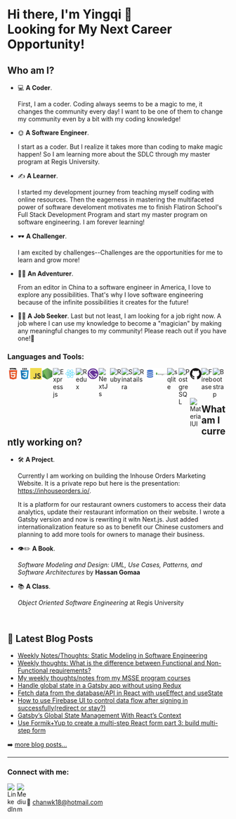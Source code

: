# Hi there, I'm Yingqi 👋 <br /> Looking for My Next Career Opportunity!

## Who am I? 

- 💻 **A Coder**.

  First, I am a coder. Coding always seems to be a magic to me, it changes the community every day! I want to be one of them to change my community even by a bit with my coding knowledge!

- 🌞 **A Software Engineer**.

  I start as a coder. But I realize it takes more than coding to make magic happen! So I am learning more about the SDLC through my master program at Regis University. 

- ✍ **A Learner**. 

  I started my development journey from teaching myself coding with online resources. Then the eagerness in mastering the multifaceted power of software develoment motivates me to finish Flatiron School's Full Stack Development Program and start my master program on software engineering. I am forever learning!

- 🕶 **A Challenger**.

  I am excited by challenges--Challenges are the opportunities for me to learn and grow more!

- 🤸‍♀️ **An Adventurer**.

  From an editor in China to a software engineer in America, I love to explore any possibilities. That's why I love software engineering because of the infinite possibilities it creates for the future!

- 🙋‍♀️ **A Job Seeker**.
  Last but not least, I am looking for a job right now. A job where I can use my knowledge to become a "magician" by making any meaningful changes to my community! Please reach out if you have one!🥰

### Languages and Tools:

<img align="left" alt="HTML5" width="26px" src="https://raw.githubusercontent.com/github/explore/80688e429a7d4ef2fca1e82350fe8e3517d3494d/topics/html/html.png" />
<img align="left" alt="CSS3" width="26px" src="https://raw.githubusercontent.com/github/explore/80688e429a7d4ef2fca1e82350fe8e3517d3494d/topics/css/css.png" />
<img align="left" alt="JavaScript" width="26px" src="https://raw.githubusercontent.com/github/explore/80688e429a7d4ef2fca1e82350fe8e3517d3494d/topics/javascript/javascript.png" />

<img align="left" alt="Node.js" width="26px" src="https://raw.githubusercontent.com/github/explore/80688e429a7d4ef2fca1e82350fe8e3517d3494d/topics/nodejs/nodejs.png" />
<img align="left" alt="Expressjs" width="26px" src="https://seeklogo.com/images/E/express-js-logo-FA36FF1D3F-seeklogo.com.png" />
<img align="left" alt="React" width="26px" src="https://raw.githubusercontent.com/github/explore/80688e429a7d4ef2fca1e82350fe8e3517d3494d/topics/react/react.png" />
<img align="left" alt="Redux" width="26px" src="https://seeklogo.com/images/R/redux-logo-9CA6836C12-seeklogo.com.png" />
<img align="left" alt="Gatsby" width="26px" src="https://raw.githubusercontent.com/github/explore/e94815998e4e0713912fed477a1f346ec04c3da2/topics/gatsby/gatsby.png" />
<img align="left" alt="NextJs" width="26px" src="https://seeklogo.com/images/N/next-js-logo-7929BCD36F-seeklogo.com.png" />

<img align="left" alt="Ruby" width="26px" src="https://seeklogo.com/images/R/ruby-logo-087AF79367-seeklogo.com.jpg" />
<img align="left" alt="Sinatra" width="26px" src="https://seeklogo.com/images/S/sinatra-logo-565ADC36BE-seeklogo.com.jpg" />
<img align="left" alt="Rails" width="26px" src="https://seeklogo.com/images/R/rails-logo-DD0927D290-seeklogo.com.png" />

<img align="left" alt="SQL" width="26px" src="https://raw.githubusercontent.com/github/explore/80688e429a7d4ef2fca1e82350fe8e3517d3494d/topics/sql/sql.png" />
<img align="left" alt="MongoDB" width="26px" src="https://raw.githubusercontent.com/github/explore/80688e429a7d4ef2fca1e82350fe8e3517d3494d/topics/mongodb/mongodb.png" />
<img align="left" alt="sqlite" width="26px" src="https://seeklogo.com/images/S/sqlite-logo-5E9F462E6A-seeklogo.com.png" />
<img align="left" alt="PostgreSQL" width="26px" src="https://seeklogo.com/images/P/postgresql-logo-5309879B58-seeklogo.com.png" />

<img align="left" alt="GitHub" width="26px" src="https://raw.githubusercontent.com/github/explore/78df643247d429f6cc873026c0622819ad797942/topics/github/github.png" />
<img align="left" alt="Firebase" width="26px" src="https://seeklogo.com/images/F/firebase-logo-402F407EE0-seeklogo.com.png" />

<img align="left" alt="Bootstrap" width="26px" src="https://seeklogo.com/images/B/bootstrap-logo-3C30FB2A16-seeklogo.com.png" />
<img align="left" alt="MaterialUI" width="26px" src="https://seeklogo.com/images/M/material-ui-logo-5BDCB9BA8F-seeklogo.com.png" />

<br />
<br />
<br />

## What am I currently working on? 

- 🛠 **A Project**.

  Currently I am working on building the Inhouse Orders Marketing Website. It is a private repo but here is the presentation: <https://inhouseorders.io/>. 
  
  It is a platform for our restaurant owners customers to access their data analytics, update their restaurant information on their website. I wrote a Gatsby version and now is rewriting it witn Next.js. Just added internationalization feature so as to benefit our Chinese customers and planning to add more tools for owners to manage their business. 

- 👁‍✏ **A Book**.

  *Software Modeling and Design: UML, Use Cases, Patterns, and Software Architectures* by **Hassan Gomaa**

- 📚 **A Class**.

  *Object Oriented Software Engineering* at Regis University

<br />

## 📕 Latest Blog Posts

<!-- BLOG-POST-LIST:START -->
- [Weekly Notes/Thoughts: Static Modeling in Software Engineering](https://medium.com/@chanwingkeihaha/weekly-notes-thoughts-static-modeling-in-software-engineering-982bc97a2d3a?source=rss-347473b9fec6------2)
- [Weekly thoughts: What is the difference between Functional and Non-Functional requirements?](https://medium.com/@chanwingkeihaha/weekly-thoughts-what-is-the-difference-between-functional-and-non-functional-requirements-48e26e13b28f?source=rss-347473b9fec6------2)
- [My weekly thoughts/notes from my MSSE program courses](https://medium.com/@chanwingkeihaha/my-weekly-thoughts-notes-from-my-msse-program-courses-1a8515335448?source=rss-347473b9fec6------2)
- [Handle global state in a Gatsby app without using Redux](https://medium.com/@chanwingkeihaha/handle-global-state-in-a-gatsby-app-without-using-redux-8a8ea712b2b1?source=rss-347473b9fec6------2)
- [Fetch data from the database/API in React with useEffect and useState](https://medium.com/datadriveninvestor/fetch-data-from-the-database-api-in-react-with-useeffect-and-usestate-af11468cdb14?source=rss-347473b9fec6------2)
- [How to use Firebase UI to control data flow after signing in successfully(redirect or stay?)](https://medium.com/swlh/how-to-use-firebase-ui-to-control-data-flow-after-signing-in-successfully-redirect-or-stay-10ff238cef70?source=rss-347473b9fec6------2)
- [Gatsby’s Global State Management With React’s Context](https://medium.com/swlh/gatsbys-global-state-management-with-react-s-context-5f8064e93351?source=rss-347473b9fec6------2)
- [Use Formik+Yup to create a multi-step React form part 3: build multi-step form](https://medium.com/@chanwingkeihaha/use-formik-yup-to-create-a-multi-step-react-form-part-3-build-multi-step-form-7fe5b5b56181?source=rss-347473b9fec6------2)
<!-- BLOG-POST-LIST:END -->

➡️ [more blog posts...](https://medium.com/@chanwingkeihaha)

---

### Connect with me:

[<img align="left" alt="LinkedIn" width="22px" src="https://cdn.jsdelivr.net/npm/simple-icons@v3/icons/linkedin.svg" />][linkedin]
[<img align="left" alt="Medium" width="22px" src="https://cdn.jsdelivr.net/npm/simple-icons@v3/icons/medium.svg" />][medium] <br /><br />
📧 <chanwk18@hotmail.com>

[medium]: https://medium.com/@chanwingkeihaha
[linkedin]: https://www.linkedin.com/in/yingqi-chen/


